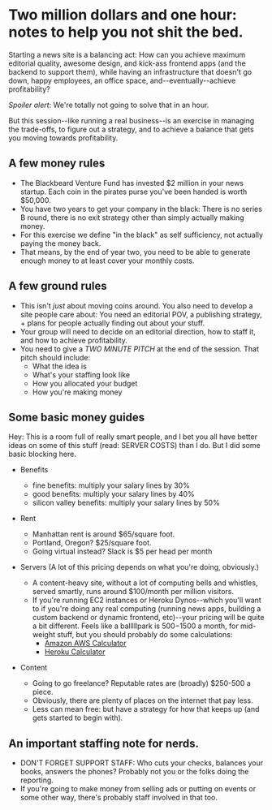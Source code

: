 Two million dollars and one hour: notes to help you not shit the bed.
==========

Starting a news site is a balancing act: How can you achieve maximum editorial quality, awesome design, and kick-ass frontend apps (and the backend to support them), while having an infrastructure that doesn't go down, happy employees, an office space, and--eventually--achieve profitability?

*Spoiler alert*: We're totally not going to solve that in an hour.

But this session--like running a real business--is an exercise in managing the trade-offs, to figure out a strategy, and to achieve a balance that gets you moving towards profitability.

A few money rules
-----------------
* The Blackbeard Venture Fund has invested $2 million in your news startup. Each coin in the pirates purse you've been handed is worth $50,000.
* You have two years to get your company in the black: There is no series B round, there is no exit strategy other than simply actually making money.
* For this exercise we define "in the black" as self sufficiency, not actually paying the money back.
* That means, by the end of year two, you need to be able to generate enough money to at least cover your monthly costs.

A few ground rules
----------------
* This isn't _just_ about moving coins around. You also need to develop a site people care about: You need an editorial POV, a publishing strategy, + plans for people actually finding out about your stuff.
* Your group will need to decide on an editorial direction, how to staff it, and how to achieve profitability.
* You need to give a *TWO MINUTE PITCH* at the end of the session. That pitch should include:
  * What the idea is
  * What's your staffing look like
  * How you allocated your budget
  * How you're making money


Some basic money guides
-----------------------
Hey: This is a room full of really smart people, and I bet you all have better ideas on some of this stuff (read: SERVER COSTS) than I do. But I did some basic blocking here.

* Benefits
  * fine benefits: multiply your salary lines by 30%
  * good benefits: multiply your salary lines by 40%
  * silicon valley benefits: multiply your salary lines by 50%

* Rent
  * Manhattan rent is around $65/square foot.
  * Portland, Oregon? $25/square foot.
  * Going virtual instead? Slack is $5 per head per month

* Servers (A lot of this pricing depends on what you're doing, obviously.)
  * A content-heavy site, without a lot of computing bells and whistles, served smartly, runs around $100/month per million visitors.
  * If you're running EC2 instances or Heroku Dynos--which you'll want to if you're doing any real computing (running news apps, building a custom backend or dynamic frontend, etc)--your pricing will be quite a bit different. Feels like a balllllpark is $500-$1500 a month, for mid-weight stuff, but you should probably do some calculations:
    * [Amazon AWS Calculator](http://calculator.s3.amazonaws.com/index.html)
    * [Heroku Calculator](https://www.heroku.com/pricing)

* Content
  * Going to go freelance? Reputable rates are (broadly) $250-500 a piece.
  * Obviously, there are plenty of places on the internet that pay less.
  * Less can mean free: but have a strategy for how that keeps up (and gets started to begin with).


An important staffing note for nerds.
--------------------------
* DON'T FORGET SUPPORT STAFF: Who cuts your checks, balances your books, answers the phones? Probably not you or the folks doing the reporting.
* If you're going to make money from selling ads or putting on events or some other way, there's probably staff involved in that too.
